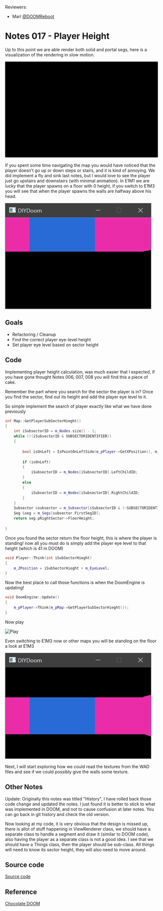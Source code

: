 Reviewers:
*  Marl [@DOOMReboot](https://twitter.com/DOOMReboot)  

# Notes 017 - Player Height
Up to this point we are able render both solid and portal segs, here is a visualization of the rendering in slow motion.  

![Current rendering](./img/currentrender.gif)  

If you spent some time navigating the map you would have noticed that the player doesn't go up or down steps or stairs, and it is kind of annoying. We did implement a fly and sink last notes, but I would love to see the player just go upstairs and downstairs (with minimal animation). In E1M1 we are lucky that the player spawns on a floor with 0 height, if you switch to E1M3 you will see that when the player spawns the walls are halfway above his head.  

![E1M3](./img/E1M3.png)

## Goals
* Refactoring / Cleanup  
* Find the correct player eye-level height
* Set player eye level based on sector height  

## Code
Implementing player height calculation, was much easier that I expected, if you have gone thought Notes 006, 007, 008 you will find this a piece of cake.  

Remember the part where you search for the sector the player is in? Once you find the sector, find out its height and add the player eye level to it.  

So simple implement the search of player exactly like what we have done previously  

``` cpp
int Map::GetPlayerSubSectorHieght()
{
    int iSubsectorID = m_Nodes.size() - 1;
    while (!(iSubsectorID & SUBSECTORIDENTIFIER))
    {

        bool isOnLeft = IsPointOnLeftSide(m_pPlayer->GetXPosition(), m_pPlayer->GetYPosition(), iSubsectorID);

        if (isOnLeft)
        {
            iSubsectorID = m_Nodes[iSubsectorID].LeftChildID;
        }
        else
        {
            iSubsectorID = m_Nodes[iSubsectorID].RightChildID;
        }
    }
    Subsector &subsector = m_Subsector[iSubsectorID & (~SUBSECTORIDENTIFIER)];
    Seg &seg = m_Segs[subsector.FirstSegID];
    return seg.pRightSector->FloorHeight;
    
}
```

Once you found the sector return the floor height, this is where the player is standing! now all you must do is simply add the player eye level to that height (which is 41 in DOOM)  

``` cpp
void Player::Think(int iSubSectorHieght)
{
    m_ZPosition = iSubSectorHieght + m_EyeLevel;
}
```

Now the best place to call those functions is when the DoomEngine is updating!  

``` cpp
void DoomEngine::Update()
{
    m_pPlayer->Think(m_pMap->GetPlayerSubSectorHieght());
}

```

Now play  

![Play](./img/play.gif)  

Even switching to E1M3 now or other maps you will be standing on the floor  
a look at E1M3  

![E1M3](./img/E1M3C.png)  

Next, I will start exploring how we could read the textures from the WAD files and see if we could possibly give the walls some texture. 

## Other Notes
Update: Originally this notes was titled "History", I have rolled back those code change and updated the notes. I just found it is better to stick to what was implemented in DOOM, and not to cause confusion at later notes. You can go back in git history and check the old version.

Now looking at my code, it is very obvious that the design is missed up, there is allot of stuff happening in ViewRenderer class, we should have a separate class to handle a segment and draw it (similar to DOOM code), also having the player as a separate class is not a good idea. I see that we should have a Things class, then the player should be sub-class. All things will need to know its sector height, they will also need to move around.  

## Source code
[Source code](../src)  

## Reference
[Chocolate DOOM](https://github.com/chocolate-doom/chocolate-doom)
